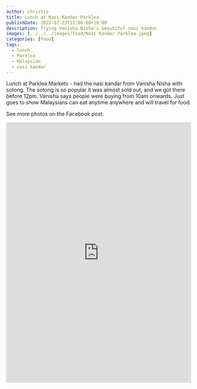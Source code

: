```yaml
---
author: christie
title: Lunch at Nasi Kandar Parklea
publishDate: 2022-07-23T13:00:00+10:00
description: Trying Vanisha Nisha's beautiful nasi kandar
images: [../../../images/food/Nasi Kandar Parklea.jpeg]
categories: [food]
tags:
  - lunch
  - Parklea
  - Malaysian
  - nasi kandar
---
```


Lunch at Parklea Markets - had the nasi kandar from Vanisha Nisha with sotong. The sotong is so popular it was almost sold out, and we got there before 12pm. Vanisha says people were buying from 10am onwards. Just goes to show Malaysians can eat anytime anywhere and will travel for food.

See more photos on the Facebook post:

<iframe src="https://www.facebook.com/plugins/post.php?href=https%3A%2F%2Fwww.facebook.com%2Fchris1.tham%2Fposts%2Fpfbid02XAnGnX4gVtB8wXt2t6YFRhjdXhCQqijxNTN4VRGkxNSyNQvvEyR7q8zfhWWzc9awl&show_text=true&width=500" width="500" height="703" style="border:none;overflow:hidden" scrolling="no" frameborder="0" allowfullscreen="true" allow="autoplay; clipboard-write; encrypted-media; picture-in-picture; web-share"></iframe>
